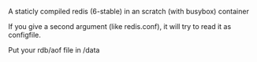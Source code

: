 A staticly compiled redis (6-stable) in an scratch (with busybox) container

If you give a second argument (like redis.conf), it will try to read it as configfile.

Put your rdb/aof file in /data

